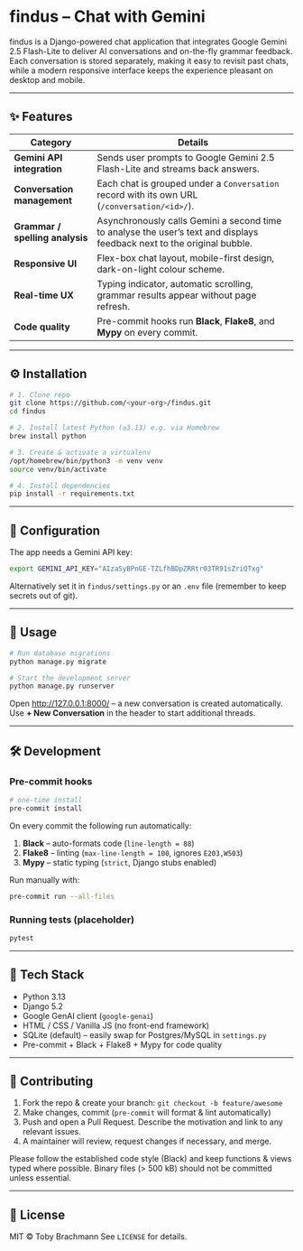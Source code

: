 # findus – Chat with Gemini

findus is a Django-powered chat application that integrates Google Gemini 2.5 Flash-Lite to deliver AI conversations and on-the-fly grammar feedback.
Each conversation is stored separately, making it easy to revisit past chats, while a modern responsive interface keeps the experience pleasant on desktop and mobile.

---

## ✨ Features

| Category | Details |
|----------|---------|
| **Gemini API integration** | Sends user prompts to Google Gemini 2.5 Flash-Lite and streams back answers. |
| **Conversation management** | Each chat is grouped under a `Conversation` record with its own URL (`/conversation/<id>/`). |
| **Grammar / spelling analysis** | Asynchronously calls Gemini a second time to analyse the user’s text and displays feedback next to the original bubble. |
| **Responsive UI** | Flex-box chat layout, mobile-first design, dark-on-light colour scheme. |
| **Real-time UX** | Typing indicator, automatic scrolling, grammar results appear without page refresh. |
| **Code quality** | Pre-commit hooks run **Black**, **Flake8**, and **Mypy** on every commit. |

---

## ⚙️ Installation

```bash
# 1. Clone repo
git clone https://github.com/<your-org>/findus.git
cd findus

# 2. Install latest Python (≥3.13) e.g. via Homebrew
brew install python

# 3. Create & activate a virtualenv
/opt/homebrew/bin/python3 -m venv venv
source venv/bin/activate

# 4. Install dependencies
pip install -r requirements.txt
```

---

## 🔐 Configuration

The app needs a Gemini API key:

```bash
export GEMINI_API_KEY="AIzaSyBPnGE-TZLfhBDpZRRtr03TR91sZriQTxg"
```

Alternatively set it in `findus/settings.py` or an `.env` file (remember to keep secrets out of git).

---

## 🚀 Usage

```bash
# Run database migrations
python manage.py migrate

# Start the development server
python manage.py runserver
```

Open http://127.0.0.1:8000/ – a new conversation is created automatically.
Use **+ New Conversation** in the header to start additional threads.

---

## 🛠 Development

### Pre-commit hooks

```bash
# one-time install
pre-commit install
```

On every commit the following run automatically:

1. **Black** – auto-formats code (`line-length = 88`)
2. **Flake8** – linting (`max-line-length = 100`, ignores `E203,W503`)
3. **Mypy** – static typing (`strict`, Django stubs enabled)

Run manually with:

```bash
pre-commit run --all-files
```

### Running tests (placeholder)

```bash
pytest
```

---

## 🧰 Tech Stack

- Python 3.13
- Django 5.2
- Google GenAI client (`google-genai`)
- HTML / CSS / Vanilla JS (no front-end framework)
- SQLite (default) – easily swap for Postgres/MySQL in `settings.py`
- Pre-commit + Black + Flake8 + Mypy for code quality

---

## 🤝 Contributing

1. Fork the repo & create your branch: `git checkout -b feature/awesome`
2. Make changes, commit (`pre-commit` will format & lint automatically)
3. Push and open a Pull Request.
   Describe the motivation and link to any relevant issues.
4. A maintainer will review, request changes if necessary, and merge.

Please follow the established code style (Black) and keep functions & views typed where possible. Binary files (> 500 kB) should not be committed unless essential.

---

## 📄 License

MIT © Toby Brachmann
See `LICENSE` for details.
